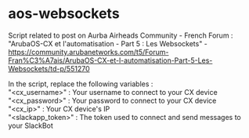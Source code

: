 # aos-websockets

Script related to post on Aurba Airheads Community - French Forum :<br>
"ArubaOS-CX et l'automatisation - Part 5 : Les Websockets" - https://community.arubanetworks.com/t5/Forum-Fran%C3%A7ais/ArubaOS-CX-et-l-automatisation-Part-5-Les-Websockets/td-p/551270

In the script, replace the following variables :<br>
"<cx_username>" : Your username to connect to your CX device<br>
"<cx_password>" : Your password to connect to your CX device<br>
"<cx_ip>" : Your CX device's IP<br>
"<slackapp_token>" : The token used to connect and send messages to your SlackBot<br>
